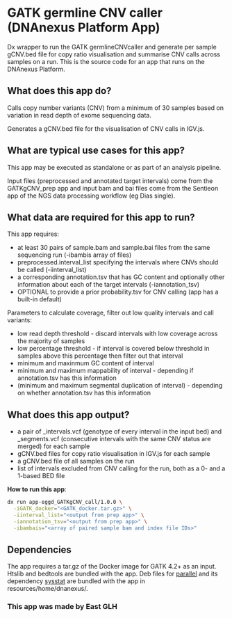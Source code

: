 # GATK germline CNV caller (DNAnexus Platform App)

Dx wrapper to run the GATK germlineCNVcaller and generate per sample gCNV.bed file for copy ratio visualisation and summarise CNV calls across samples on a run.
This is the source code for an app that runs on the DNAnexus Platform.

## What does this app do?
Calls copy number variants (CNV) from a minimum of 30 samples based on variation in read depth of exome sequencing data.

Generates a gCNV.bed file for the visualisation of CNV calls in IGV.js.

## What are typical use cases for this app?
This app may be executed as standalone or as part of an analysis pipeline.

Input files (preprocessed and annotated target intervals) come from the GATKgCNV_prep app and input bam and bai files come from the Sentieon app of the NGS data processing workflow (eg Dias single).

## What data are required for this app to run?
This app requires:
* at least 30 pairs of sample.bam and sample.bai files from the same sequencing run (-ibambis array of files)
* preprocessed.interval_list specifying the intervals where CNVs should be called (-iinterval_list)
* a corresponding annotation.tsv that has GC content and optionally other information about each of the target intervals (-iannotation_tsv)
* OPTIONAL to provide a prior probability.tsv for CNV calling (app has a built-in default)

Parameters to calculate coverage, filter out low quality intervals and call variants:
* low read depth threshold - discard intervals with low coverage across the majority of samples
* low percentage threshold - if interval is covered below threshold in samples above this percentage then filter out that interval
* minimum and maxinmum GC content of interval
* minimum and maximum mappability of interval - depending if annotation.tsv has this information 
* (minimum and maximum segmental duplication of interval) - depending on whether annotation.tsv has this information

## What does this app output?
* a pair of _intervals.vcf (genotype of every interval in the input bed) and _segments.vcf (consecutive intervals with the same CNV status are merged) for each sample
* gCNV.bed files for copy ratio visualisation in IGV.js for each sample
* a gCNV.bed file of all samples on the run
* list of intervals excluded from CNV calling for the run, both as a 0- and a 1-based BED file

**How to run this app**:

```bash
dx run app-eggd_GATKgCNV_call/1.0.0 \
  -iGATK_docker="<GATK_docker.tar.gz>" \
  -iinterval_list="<output from prep app>" \
  -iannotation_tsv="<output from prep app>" \
  -ibambais="<array of paired sample bam and index file IDs>"
```

## Dependencies
The app requires a tar.gz of the Docker image for GATK 4.2+ as an input. Htslib and bedtools are bundled with the app.
Deb files for [parallel](https://ftp.gnu.org/gnu/parallel/) and its dependency [sysstat](http://sebastien.godard.pagesperso-orange.fr/download.html) are bundled with the app in resources/home/dnanexus/.

### This app was made by East GLH

